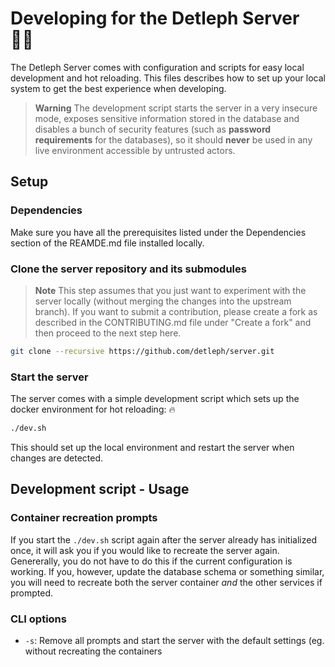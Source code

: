 # Developing for the Detleph Server 👷‍♂️

The Detleph Server comes with configuration and scripts for easy local development and hot reloading. This files describes how to set up your local system to get the best experience when developing.

> **Warning**
> The development script starts the server in a very insecure mode, exposes sensitive information stored in the database and disables a bunch of security features (such as **password requirements** for the databases), so it should **never** be used in any live environment accessible by untrusted actors.

## Setup

### Dependencies

Make sure you have all the prerequisites listed under the Dependencies section of the REAMDE.md file installed locally.

### Clone the server repository and its submodules

> **Note**
> This step assumes that you just want to experiment with the server locally (without merging the changes into the upstream branch). If you want to submit a contribution, please create a fork as described in the CONTRIBUTING.md file under "Create a fork" and then proceed to the next step here.

```sh
git clone --recursive https://github.com/detleph/server.git
```

### Start the server

The server comes with a simple development script which sets up the docker environment for hot reloading: 🔥

```sh
./dev.sh
```

This should set up the local environment and restart the server when changes are detected.

## Development script - Usage

### Container recreation prompts

If you start the `./dev.sh` script again after the server already has initialized once, it will ask you if you would like to recreate the server again. Genererally, you do not have to do this if the current configuration is working. If you, however, update the database schema or something similar, you will need to recreate both the server container _and_ the other services if prompted.

### CLI options

- `-s`: Remove all prompts and start the server with the default settings (eg. without recreating the containers
